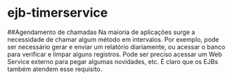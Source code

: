 # ejb-timerservice
##Agendamento de chamadas
Na maioria de aplicações surge a necessidade de chamar algum método em intervalos. 
Por exemplo, pode ser necessário gerar e enviar um relatório diariamente, ou acessar o banco para verificar e limpar alguns registros. 
Pode ser preciso acessar um Web Service externo para pegar algumas novidades, etc. 
É claro que os EJBs também atendem esse requisito.

